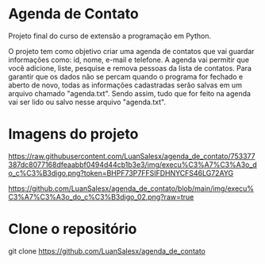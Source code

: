 # Agenda de Contato
Projeto final do curso de extensão a programação em Python.

O projeto tem como objetivo criar uma agenda de contatos que vai guardar informações como: id, nome, e-mail e telefone. A agenda vai permitir que você adicione, liste, pesquise e remova pessoas da lista de contatos. Para garantir que os dados não se percam quando o programa for fechado e aberto de novo, todas as informações cadastradas serão salvas em um arquivo chamado "agenda.txt". Sendo assim, tudo que for feito na agenda vai ser lido ou salvo nesse arquivo "agenda.txt".

# Imagens do projeto
https://raw.githubusercontent.com/LuanSalesx/agenda_de_contato/753377387dc8077168dfeaabbf0494d44cb1b3e3/img/execu%C3%A7%C3%A3o_do_c%C3%B3digo.png?token=BHPF73P7FFSIFDHNYCFS46LG72AYG

https://github.com/LuanSalesx/agenda_de_contato/blob/main/img/execu%C3%A7%C3%A3o_do_c%C3%B3digo_02.png?raw=true

# Clone o repositório
git clone https://github.com/LuanSalesx/agenda_de_contato

